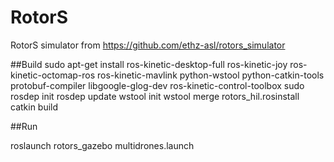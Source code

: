 # RotorS

RotorS simulator from https://github.com/ethz-asl/rotors_simulator

##Build
sudo apt-get install ros-kinetic-desktop-full ros-kinetic-joy ros-kinetic-octomap-ros ros-kinetic-mavlink python-wstool python-catkin-tools protobuf-compiler libgoogle-glog-dev ros-kinetic-control-toolbox
sudo rosdep init
rosdep update
wstool init
wstool merge rotors_hil.rosinstall
catkin build


##Run

roslaunch rotors_gazebo multidrones.launch 

